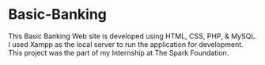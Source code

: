 # Basic-Banking
This Basic Banking Web site is developed using HTML, CSS, PHP, & MySQL. I used Xampp as the local server to run the application for development.
This project was the part of my Internship at The Spark Foundation. 
